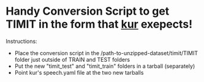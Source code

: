 # Handy Conversion Script to get TIMIT in the form that [kur](https://github.com/deepgram/kur) exepects!

Instructions:
* Place the conversion script in the /path-to-unzipped-dataset/timit/TIMIT folder just outside of TRAIN and TEST folders
* Put the new "timit_test" and "timit_train" folders in a tarball (separately)
* Point kur's speech.yaml file at the two new tarballs
